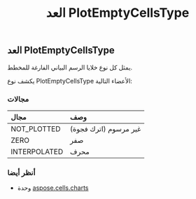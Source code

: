 ﻿---
title: العد PlotEmptyCellsType
second_title: Aspose.Cells for Python via .NET API المراجع
description:
type: docs
weight: 590
url: /ar/python-net/aspose.cells.charts/plotemptycellstype/
is_root: false
---
##  العد PlotEmptyCellsType
يمثل كل نوع خلايا الرسم البياني الفارغة للمخطط.



يكشف نوع PlotEmptyCellsType الأعضاء التالية:

###  مجالات
| مجال| وصف|
| :- | :- |
| NOT_PLOTTED | غير مرسوم (اترك فجوة)|
| ZERO | صفر|
| INTERPOLATED | محرف|



###  أنظر أيضا
* وحدة [aspose.cells.charts](..)
